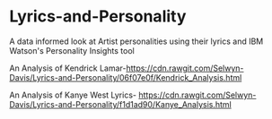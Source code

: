 # Lyrics-and-Personality
A data informed look at Artist personalities using their lyrics and IBM Watson's Personality Insights tool

An Analysis of Kendrick Lamar-https://cdn.rawgit.com/Selwyn-Davis/Lyrics-and-Personality/06f07e0f/Kendrick_Analysis.html

An Analysis of Kanye West Lyrics- https://cdn.rawgit.com/Selwyn-Davis/Lyrics-and-Personality/f1d1ad90/Kanye_Analysis.html
